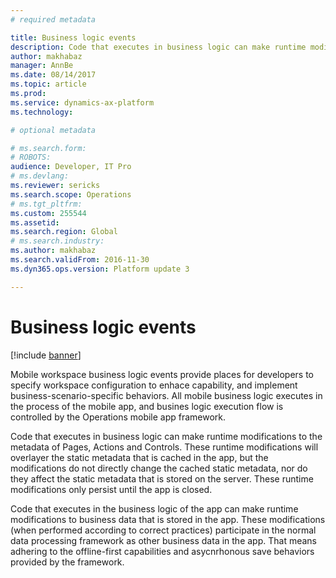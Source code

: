 ```yaml
---
# required metadata

title: Business logic events
description: Code that executes in business logic can make runtime modifications to the metadata of Pages, Actions and Controls.
author: makhabaz
manager: AnnBe
ms.date: 08/14/2017
ms.topic: article
ms.prod: 
ms.service: dynamics-ax-platform
ms.technology: 

# optional metadata

# ms.search.form: 
# ROBOTS: 
audience: Developer, IT Pro
# ms.devlang: 
ms.reviewer: sericks
ms.search.scope: Operations
# ms.tgt_pltfrm: 
ms.custom: 255544
ms.assetid: 
ms.search.region: Global
# ms.search.industry: 
ms.author: makhabaz
ms.search.validFrom: 2016-11-30
ms.dyn365.ops.version: Platform update 3

---
```


# Business logic events

[!include [banner](../../includes/banner.md)]

Mobile workspace business logic events provide places for developers to specify workspace configuration to enhace capability, and implement business-scenario-specific behaviors. All mobile business logic executes in the process of the mobile app, and busines logic execution flow is controlled by the Operations mobile app framework. 

Code that executes in business logic can make runtime modifications to the metadata of Pages, Actions and Controls. These runtime modifications will overlayer the static metadata that is cached in the app, but the modifications do not directly change the cached static metadata, nor do they affect the static metadata that is stored on the server. These runtime modifications only persist until the app is closed. 

Code that executes in the business logic of the app can make runtime modifications to business data that is stored in the app. These modifications (when performed according to correct practices) participate in the normal data processing framework as other business data in the app. That means adhering to the offline-first capabilities and asycnrhonous save behaviors provided by the framework.
